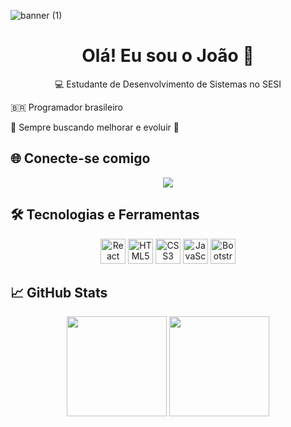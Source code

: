 ![banner (1)](https://github.com/user-attachments/assets/b1ca1326-6fb4-4e8c-aef7-862036b22c7a)

<h1 align="center">Olá! Eu sou o João 👋</h1>

<p align="center">
  💻 Estudante de Desenvolvimento de Sistemas no SESI
  
  🇧🇷 Programador brasileiro
  
  🎯 Sempre buscando melhorar e evoluir 🚀  
</p>


## 🌐 Conecte-se comigo

<p align="center">
  <a href="https://instagram.com/wsjoaox">
    <img src="https://img.shields.io/badge/Instagram-E4405F?style=for-the-badge&logo=instagram&logoColor=white"/>
  </a>
</p>


## 🛠️ Tecnologias e Ferramentas

<p align="center">
  <img src="https://img.icons8.com/color/48/000000/react-native.png" title="React Native" width="40" height="40"/>
  <img src="https://img.icons8.com/color/48/000000/html-5--v1.png" title="HTML5" width="40" height="40"/>
  <img src="https://img.icons8.com/color/48/000000/css3.png" title="CSS3" width="40" height="40"/>
  <img src="https://img.icons8.com/color/48/000000/javascript--v1.png" title="JavaScript" width="40" height="40"/>
  <img src="https://img.icons8.com/color/48/bootstrap.png" title="Bootstrap" width="40" height="40"/>
</p>


## 📈 GitHub Stats

<p align="center">
  <img height="160em" src="https://github-readme-stats.vercel.app/api?username=wsjoaox&show_icons=true&theme=default"/>
  <img height="160em" src="https://github-readme-stats.vercel.app/api/top-langs/?username=wsjoaox&layout=compact&theme=default"/>
</p>


